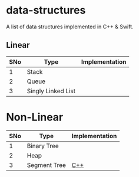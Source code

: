 # data-structures
A list of data structures implemented in C++ & Swift.

## Linear
| SNo | Type | Implementation |
| --- | --- | --- |
| 1 | Stack |  |
| 2 | Queue |  |
| 3 | Singly Linked List |  |


# Non-Linear

| SNo | Type | Implementation |
| --- | --- | --- |
| 1 | Binary Tree |  |
| 2 | Heap |  |
| 3 | Segment Tree | [C++](Non-Linear/Trees/Segment-Trees/build.cpp) |
